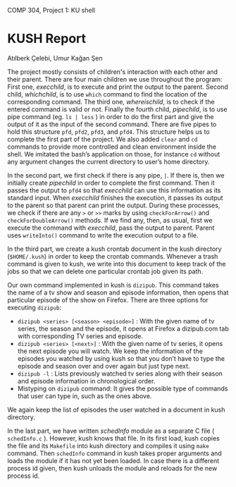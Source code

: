 COMP 304, Project 1: KU shell
# KUSH Report
Atılberk Çelebi,
Umur Kağan Şen

The project mostly consists of children's interaction with each other and their parent. There are four main children we use throughout the program: First one, _execchild_, is to execute and print the output to the parent. Second child, _whichchild_, is to use `which` command to find the location of the corresponding command. The third one, _whereischild_, is to check if the entered command is valid or not. Finally the fourth child, _pipechild_, is to use pipe command (eg. `ls | less` ) in order to do the first part and give the output of it as the input of the second command. There are five pipes to hold this structure `pfd`, `pfd2`, `pfd3`, and `pfd4`. This structure helps us to complete the first part of the project. We also added `clear` and `cd` commands to provide more controlled and clean environment inside the shell. We imitated the bash’s application on those, for instance `cd` without any argument changes the current directory to user’s home directory.

In the second part, we first check if there is any pipe, ` | `. If there is, then we initially create _pipechild_ in order to complete the first command. Then it passes the output to `pfd4` so that _execchild_ can use this information as its standard input. When _execchild_ finishes the execution, it passes its output to the parent so that parent can print the output. During these processes, we check if there are any ` > ` or ` >> ` marks by using `checkForArrow()` and `checkForDoubleArrow()` methods. If we find any, then, as usual, first we execute the command with _execchild_, pass the output to parent. Parent uses `writeInto()` command to write the execution output to a file.

In the third part, we create a kush crontab document in the kush directory (` $HOME/.kush `) in order to keep the crontab commands. Whenever a trash command is given to kush, we write into this document to keep track of the jobs so that we can delete one particular crontab job given its path.

Our own command implemented in kush is `dizipub`. This command takes the name of a tv show and season and episode information, then opens that particular episode of the show on Firefox. There are three options for executing `dizipub`:
* `dizipub <series> [<season> <episode>]` : With the given name of tv series, the season and the episode, it opens at Firefox a dizipub.com tab with corresponding TV series and episode.
* `dizipub <series> [<next>]` : With the given name of tv series, it opens the next episode you will watch. We keep the information of the episodes you watched by using kush so that you don’t have to type the episode and season over and over again but just type next.
* `dizipub -l` : Lists previously watched tv series along with their season and episode information in chronological order.
* Mistyping on `dizipub` command: It gives the possible type of commands that user can type in, such as the ones above.

We again keep the list of episodes the user watched in a document in kush directory.

In the last part, we have written _schedInfo_ module as a separate C file ( `schedInfo.c` ). However, kush knows that file. In its first load, kush copies the file and its `Makefile` into kush directory and compiles it using `make` command. Then `schedInfo` command in kush takes proper arguments and loads the module if it has not yet been loaded. In case there is a different process id given, then kush unloads the module and reloads for the new process id. 
